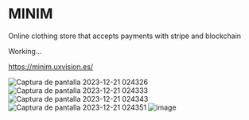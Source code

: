 # MINIM
Online clothing store that accepts payments with stripe and blockchain



Working...

https://minim.uxvision.es/


![Captura de pantalla 2023-12-21 024326](https://github.com/muquifuler/MINIM/assets/57547835/f0544a42-7ad5-4233-bbb9-753372e889b8)
![Captura de pantalla 2023-12-21 024333](https://github.com/muquifuler/MINIM/assets/57547835/c828d817-f358-4790-8964-1a3a053aebbd)
![Captura de pantalla 2023-12-21 024343](https://github.com/muquifuler/MINIM/assets/57547835/a6f0d0b5-1f9b-4ec5-ba40-9677ced2172a)
![Captura de pantalla 2023-12-21 024351](https://github.com/muquifuler/MINIM/assets/57547835/95d7b0d5-3953-46fa-b432-db591c4bae64)
![image](https://github.com/muquifuler/MINIM/assets/57547835/30aaa57f-ac20-4e41-aa5e-4dbf0904f6b8)
